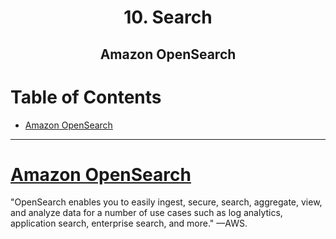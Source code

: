 <div align='center'>
  <h1> 10. Search </h1>
  <h2> Amazon OpenSearch </h2>
</div>

# Table of Contents

- [Amazon OpenSearch](#opensearch)

---

# [Amazon OpenSearch](https://aws.amazon.com/what-is/opensearch/)

"OpenSearch enables you to easily ingest, secure, search, aggregate, view, and analyze data for a number of use cases such as log analytics, application search, enterprise search, and more." —AWS.
